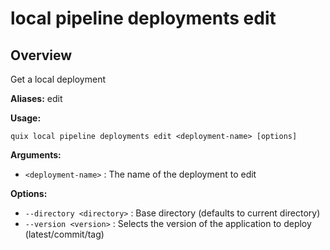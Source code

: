 # local pipeline deployments edit

## Overview

Get a local deployment

**Aliases:** edit

**Usage:**

```
quix local pipeline deployments edit <deployment-name> [options]
```

**Arguments:**

- `<deployment-name>` : The name of the deployment to edit

**Options:**

- `--directory <directory>` : Base directory (defaults to current directory)
- `--version <version>` : Selects the version of the application to deploy (latest/commit/tag)

